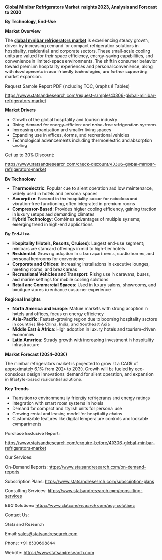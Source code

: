 ﻿**Global Minibar Refrigerators Market Insights 2023, Analysis and Forecast to 2030**

**By Technology, End-Use**

**Market Overview**

The [**global minibar refrigerators market**](https://www.statsandresearch.com/report/40306-global-minibar-refrigerators-market) is experiencing steady growth, driven by increasing demand for compact refrigeration solutions in hospitality, residential, and corporate sectors. These small-scale cooling units are valued for their space efficiency, energy-saving capabilities, and convenience in limited-space environments. The shift in consumer behavior toward premium hospitality experiences and personal convenience, along with developments in eco-friendly technologies, are further supporting market expansion.

Request Sample Report PDF (including TOC, Graphs & Tables):

<https://www.statsandresearch.com/request-sample/40306-global-minibar-refrigerators-market>

**Market Drivers**

- Growth of the global hospitality and tourism industry
- Rising demand for energy-efficient and noise-free refrigeration systems
- Increasing urbanization and smaller living spaces
- Expanding use in offices, dorms, and recreational vehicles
- Technological advancements including thermoelectric and absorption cooling

Get up to 30% Discount:

<https://www.statsandresearch.com/check-discount/40306-global-minibar-refrigerators-market>

**By Technology**

- **Thermoelectric**: Popular due to silent operation and low maintenance, widely used in hotels and personal spaces
- **Absorption**: Favored in the hospitality sector for noiseless and vibration-free functioning, often integrated in premium rooms
- **Compressor-Based**: Provides higher cooling efficiency, gaining traction in luxury setups and demanding climates
- **Hybrid Technology**: Combines advantages of multiple systems; emerging trend in high-end applications

**By End-Use**

- **Hospitality (Hotels, Resorts, Cruises)**: Largest end-use segment; minibars are standard offerings in mid to high-tier hotels
- **Residential**: Growing adoption in urban apartments, studio homes, and personal bedrooms for convenience
- **Corporate and Offices**: Increasing installations in executive lounges, meeting rooms, and break areas
- **Recreational Vehicles and Transport**: Rising use in caravans, buses, and marine settings for mobile cooling solutions
- **Retail and Commercial Spaces**: Used in luxury salons, showrooms, and boutique stores to enhance customer experience

**Regional Insights**

- **North America and Europe**: Mature markets with strong adoption in hotels and offices, focus on energy efficiency
- **Asia-Pacific**: Fastest-growing region due to booming hospitality sectors in countries like China, India, and Southeast Asia
- **Middle East & Africa**: High adoption in luxury hotels and tourism-driven economies
- **Latin America**: Steady growth with increasing investment in hospitality infrastructure

**Market Forecast (2024–2030)**

The minibar refrigerators market is projected to grow at a CAGR of approximately 6.1% from 2024 to 2030. Growth will be fueled by eco-conscious design innovations, demand for silent operation, and expansion in lifestyle-based residential solutions.

**Key Trends**

- Transition to environmentally friendly refrigerants and energy ratings
- Integration with smart room systems in hotels
- Demand for compact and stylish units for personal use
- Growing rental and leasing model for hospitality chains
- Customizable features like digital temperature controls and lockable compartments

Purchase Exclusive Report:

<https://www.statsandresearch.com/enquire-before/40306-global-minibar-refrigerators-market>


Our Services:

On-Demand Reports: <https://www.statsandresearch.com/on-demand-reports>

Subscription Plans: <https://www.statsandresearch.com/subscription-plans>

Consulting Services: <https://www.statsandresearch.com/consulting-services>

ESG Solutions: <https://www.statsandresearch.com/esg-solutions>


Contact Us:

Stats and Research

Email: <sales@statsandresearch.com>

Phone: +91 8530698844

Website: <https://www.statsandresearch.com>








